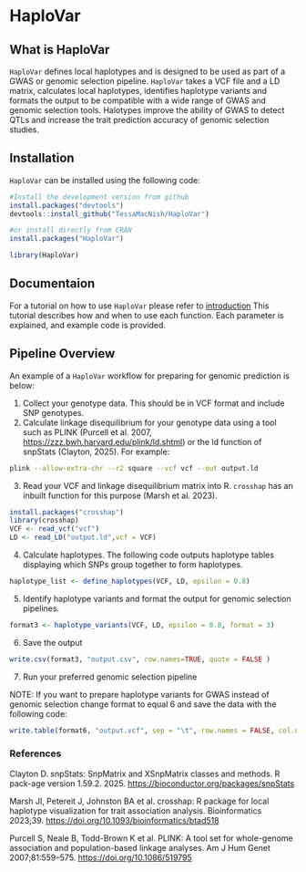 # HaploVar

## What is HaploVar

`HaploVar` defines local haplotypes and is designed to be used as part of a GWAS or genomic selection pipeline. `HaploVar` takes a VCF file and a LD matrix, calculates local haplotypes, identifies haplotype variants and formats the output to be compatible with a wide range of GWAS and genomic selection tools. Halotypes improve the ability of GWAS to detect QTLs and increase the trait prediction accuracy of genomic selection studies. 

## Installation

`HaploVar` can be installed using the following code:

``` r
#Install the development version from github
install.packages("devtools")
devtools::install_github("TessaMacNish/HaploVar")

#or install directly from CRAN
install.packages("HaploVar")

library(HaploVar)

```
## Documentaion

For a tutorial on how to use `HaploVar` please refer to [introduction](https://htmlpreview.github.io/?https://github.com/TessaMacNish/HaploVar/blob/main/vignettes/introduction.html) This tutorial describes how and when to use each function. Each parameter is explained, and example code is provided. 

## Pipeline Overview 

An example of a `HaploVar` workflow for preparing for genomic prediction is below:

1) Collect your genotype data. This should be in VCF format and include SNP genotypes.
2) Calculate linkage disequilibrium for your genotype data using a tool such as PLINK (Purcell et al. 2007, https://zzz.bwh.harvard.edu/plink/ld.shtml) or the ld function of snpStats (Clayton, 2025). For example:

``` bash
plink --allow-extra-chr --r2 square --vcf vcf --out output.ld
```

3) Read your VCF and linkage disequilibrium matrix into R. `crosshap` has an inbuilt function for this purpose (Marsh et al. 2023).

``` r
install.packages("crosshap")
library(crosshap)
VCF <- read_vcf("vcf")
LD <- read_LD("output.ld",vcf = VCF) 
```

4) Calculate haplotypes. The following code outputs haplotype tables displaying which SNPs group together to form haplotypes.

``` r
haplotype_list <- define_haplotypes(VCF, LD, epsilon = 0.8) 
```

5) Identify haplotype variants and format the output for genomic selection pipelines.

``` r
format3 <- haplotype_variants(VCF, LD, epsilon = 0.8, format = 3)
```
6) Save the output

``` r
write.csv(format3, "output.csv", row.names=TRUE, quote = FALSE )
```

7) Run your preferred genomic selection pipeline


NOTE: If you want to prepare haplotype variants for GWAS instead of genomic selection change format to equal 6 and save the data with the following code:

``` r
write.table(format6, "output.vcf", sep = "\t", row.names = FALSE, col.names = TRUE, quote = FALSE)
```

### References 
Clayton D. snpStats: SnpMatrix and XSnpMatrix classes and methods. R pack-age version 1.59.2. 2025. https://bioconductor.org/packages/snpStats

Marsh JI, Petereit J, Johnston BA et al. crosshap: R package for local haplotype visualization for trait association analysis. Bioinformatics 2023;39. https://doi.org/10.1093/bioinformatics/btad518 

Purcell S, Neale B, Todd-Brown K et al. PLINK: A tool set for whole-genome association and population-based linkage analyses. Am J Hum Genet 2007;81:559–575. https://doi.org/10.1086/519795
